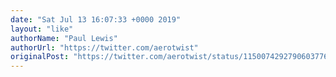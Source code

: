 ```yaml
---
date: "Sat Jul 13 16:07:33 +0000 2019"
layout: "like"
authorName: "Paul Lewis"
authorUrl: "https://twitter.com/aerotwist"
originalPost: "https://twitter.com/aerotwist/status/1150074292790603776"
---
```

